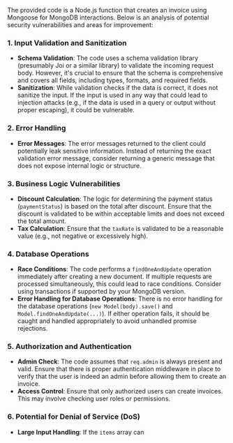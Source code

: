 The provided code is a Node.js function that creates an invoice using Mongoose for MongoDB interactions. Below is an analysis of potential security vulnerabilities and areas for improvement:

### 1. **Input Validation and Sanitization**
- **Schema Validation**: The code uses a schema validation library (presumably Joi or a similar library) to validate the incoming request body. However, it's crucial to ensure that the schema is comprehensive and covers all fields, including types, formats, and required fields.
- **Sanitization**: While validation checks if the data is correct, it does not sanitize the input. If the input is used in any way that could lead to injection attacks (e.g., if the data is used in a query or output without proper escaping), it could be vulnerable.

### 2. **Error Handling**
- **Error Messages**: The error messages returned to the client could potentially leak sensitive information. Instead of returning the exact validation error message, consider returning a generic message that does not expose internal logic or structure.

### 3. **Business Logic Vulnerabilities**
- **Discount Calculation**: The logic for determining the payment status (`paymentStatus`) is based on the total after discount. Ensure that the discount is validated to be within acceptable limits and does not exceed the total amount.
- **Tax Calculation**: Ensure that the `taxRate` is validated to be a reasonable value (e.g., not negative or excessively high).

### 4. **Database Operations**
- **Race Conditions**: The code performs a `findOneAndUpdate` operation immediately after creating a new document. If multiple requests are processed simultaneously, this could lead to race conditions. Consider using transactions if supported by your MongoDB version.
- **Error Handling for Database Operations**: There is no error handling for the database operations (`new Model(body).save()` and `Model.findOneAndUpdate(...)`). If either operation fails, it should be caught and handled appropriately to avoid unhandled promise rejections.

### 5. **Authorization and Authentication**
- **Admin Check**: The code assumes that `req.admin` is always present and valid. Ensure that there is proper authentication middleware in place to verify that the user is indeed an admin before allowing them to create an invoice.
- **Access Control**: Ensure that only authorized users can create invoices. This may involve checking user roles or permissions.

### 6. **Potential for Denial of Service (DoS)**
- **Large Input Handling**: If the `items` array can